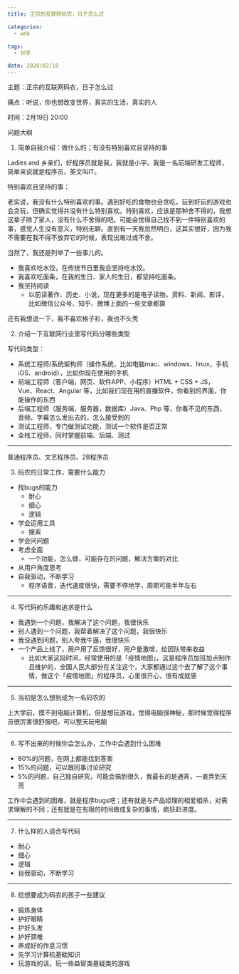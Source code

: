 ```yaml
---
title: 正宗的互联网码农，日子怎么过

categories:
  - web

tags:
  - 分享

date: 2020/02/18
---
```


主题：正宗的互联网码农，日子怎么过

痛点：听说，你也想改变世界，真实的生活，真实的人

时间：2月19日 20:00

问题大纲

1. 简单自我介绍：做什么的；有没有特别喜欢且坚持的事

Ladies and 乡亲们，好程序员就是我，我就是小宇。我是一名前端研发工程师，简单来说就是程序员，英文叫IT。

特别喜欢且坚持的事：

  老实说，我没有什么特别喜欢的事。遇到好吃的食物也会贪吃，玩到好玩的游戏也会贪玩，但确实觉得并没有什么特别喜欢。特别喜欢，应该是那种舍不得的，我想这辈子除了家人，没有什么不舍得的吧。可能会觉得自己找不到一件特别喜欢的事，感觉人生没有意义，特别无聊。直到有一天我忽然明白，这其实很好，因为我不需要在我不得不放弃它的时候，表现出难过或不舍。

  当然了，我还是列举了一些事儿的。

  * 我喜欢吃水饺，在传统节日里我会坚持吃水饺。
  * 我喜欢吃面条，在我的生日、家人的生日，都坚持吃面条。
  * 我坚持阅读
    - 以前读著作、历史、小说，现在更多的是电子读物，资料、新闻、影评，比如微信公众号、知乎、微博上面的一些文章都算

  还有我想说一下，我不喜欢格子衫，我也不头秃

2. 介绍一下互联网行业里写代码分哪些类型

写代码类型：

  - 系统工程师/系统架构师（操作系统，比如电脑mac、windows、linux，手机iOS、android），比如你现在使用的手机
  - 前端工程师（客户端，网页、软件APP、小程序）HTML + CSS + JS，Vue、React、Angular 等，比如我们现在用的直播软件，你看到的界面，你能操作的东西
  - 后端工程师（服务端，服务器，数据库）Java、Php 等，你看不见的东西，音频、字幕怎么发出去的，怎么接受到的
  - 测试工程师，专门做测试功能，测试一个软件是否正常
  - 全栈工程师，同时掌握前端、后端、测试

---

普通程序员、文艺程序员、2B程序员

3. 码农的日常工作，需要什么能力

* 找bugs的能力
  - 耐心
  - 细心
  - 逻辑
* 学会运用工具
  - 搜索
* 学会问问题
* 考虑全面
  - 一个功能，怎么做，可能存在的问题，解决方案的对比
* 从用户角度思考
* 自我驱动，不断学习
  - 程序语音，迭代速度很快，需要不停地学，周期可能半年左右

---

4. 写代码的乐趣和追求是什么

* 我遇到一个问题，我解决了这个问题，我很快乐
* 别人遇到一个问题，我帮着解决了这个问题，我很快乐
* 我没遇到问题，别人夸我牛逼，我很快乐
* 一个产品上线了，用户用了反馈很好，用户量激增，给团队带来收益
  - 比如大家这段时间，经常使用的是「疫情地图」，这是程序员加班加点制作且维护的，全国人民大部分在关注这个，大家都通过这个去了解了这个事情，做这个「疫情地图」的程序员，心里很开心，很有成就感

---

5. 当初是怎么想到成为一名码农的

上大学前，摸不到电脑计算机，但是想玩游戏，觉得电脑很神秘，那时候觉得程序员很厉害很舒服吧，可以整天玩电脑

---

6. 写不出来的时候你会怎么办，工作中会遇到什么困难

- 80%的问题，在网上都能找到答案
- 15%的问题，可以跟同事讨论研究
- 5%的问题，自己独自研究，可能会搞到很久，我最长的是通宵，一直弄到天亮

工作中会遇到的困难，就是程序bugs吧；还有就是与产品经理的相爱相杀，对需求理解的不同；还有就是在有限的时间做成复杂的事情，疯狂赶进度。

---

7. 什么样的人适合写代码

- 耐心
- 细心
- 逻辑
- 自我驱动，不断学习

---

8. 给想要成为码农的孩子一些建议

- 锻炼身体
- 护好眼睛
- 护好头发
- 护好颈椎
- 养成好的作息习惯
- 先学习计算机基础知识
- 玩游戏的话，玩一些益智类悬疑类的游戏
